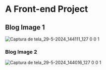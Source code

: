 # A Front-end Project 

## Blog Image 1
![Captura de tela_29-5-2024_144111_127 0 0 1](https://github.com/Maike2961/blog-milgruas/assets/101808661/ac0e485a-b805-4c30-b6f5-87744500fac6)

### Blog Image 2
![Captura de tela_29-5-2024_144016_127 0 0 1](https://github.com/Maike2961/blog-milgruas/assets/101808661/c67dc2e9-fbfc-4123-b2a9-d465372c6d49)
